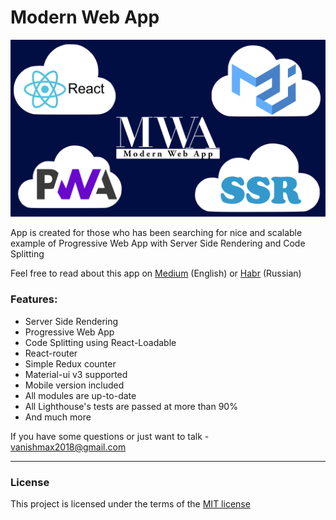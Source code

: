 # Modern Web App
![MWA - Modern Web App](./assets/MWA.png)
 
App is created for those who has been
searching for nice and scalable example of Progressive Web App with
Server Side Rendering and Code Splitting</p>

Feel free to read about this app on [Medium](https://medium.com/@maxkors2014/here-it-is-modern-web-app-2a3199b95ee) (English) or [Habr](https://habr.com/post/432368/) (Russian)

### Features:
* Server Side Rendering
* Progressive Web App
* Code Splitting using React-Loadable
* React-router
* Simple Redux counter
* Material-ui v3 supported
* Mobile version included
* All modules are up-to-date
* All Lighthouse's tests are passed at more than 90%
* And much more

If you have some questions or just want to talk - vanishmax2018@gmail.com<hr/>
### License
This project is licensed under the terms of the [MIT license](https://github.com/VanishMax/Modern-Web-App/blob/master/LICENSE)
